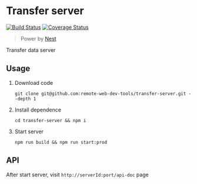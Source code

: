 # Transfer server

[![Build Status](https://travis-ci.com/remote-web-dev-tools/transfer-server.svg?branch=master)](https://travis-ci.com/remote-web-dev-tools/transfer-server) [![Coverage Status](https://coveralls.io/repos/github/lleohao/logger-transfer-server/badge.svg?branch=master)](https://coveralls.io/github/lleohao/logger-transfer-server?branch=master)

> Power by [Nest](https://github.com/nestjs/nest)

Transfer data server

## Usage

1. Download code

    `git clone git@github.com:remote-web-dev-tools/transfer-server.git --depth 1`

2. Install dependence

   `cd transfer-server && npm i`
   
3. Start server

    `npm run build && npm run start:prod`


## API

After start server, visit `http://serverId:port/api-doc` page
